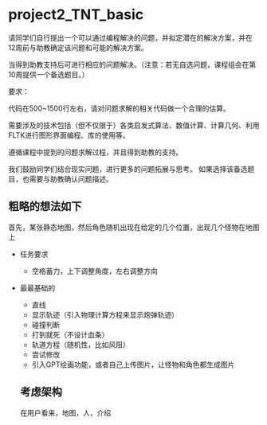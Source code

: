 # project2_TNT_basic
请同学们自行提出一个可以通过编程解决的问题，并拟定潜在的解决方案，并在12周前与助教确定该问题和可能的解决方案。

当得到助教支持后可进行相应的问题解决。（注意：若无自选问题，课程组会在第10周提供一个备选题目。）

要求：

代码在500~1500行左右，请对问题求解的相关代码做一个合理的估算。

需要涉及的技术包括（但不仅限于）各类启发式算法、数值计算、计算几何、利用FLTK进行图形界面编程、库的使用等。

遵循课程中提到的问题求解过程，并且得到助教的支持。



我们鼓励同学们结合现实问题，进行更多的问题拓展与思考。
如果选择该备选题目，也需要与助教确认问题描述。


## 粗略的想法如下

首先，某张静态地图，然后角色随机出现在给定的几个位置，出现几个怪物在地图上

- 任务要求
  - 空格蓄力，上下调整角度，左右调整方向
 
- 最最基础的
  - 直线
  - 显示轨迹（引入物理计算方程来显示炮弹轨迹）
  - 碰撞判断
  - 打到就死（不设计血条）
  - 轨道方程（随机性，比如风阻）
  - 尝试修改
  - 引入GPT绘画功能，或者自己上传图片，让怪物和角色都生成图片


  ## 考虑架构

  在用户看来，地图，人，介绍

